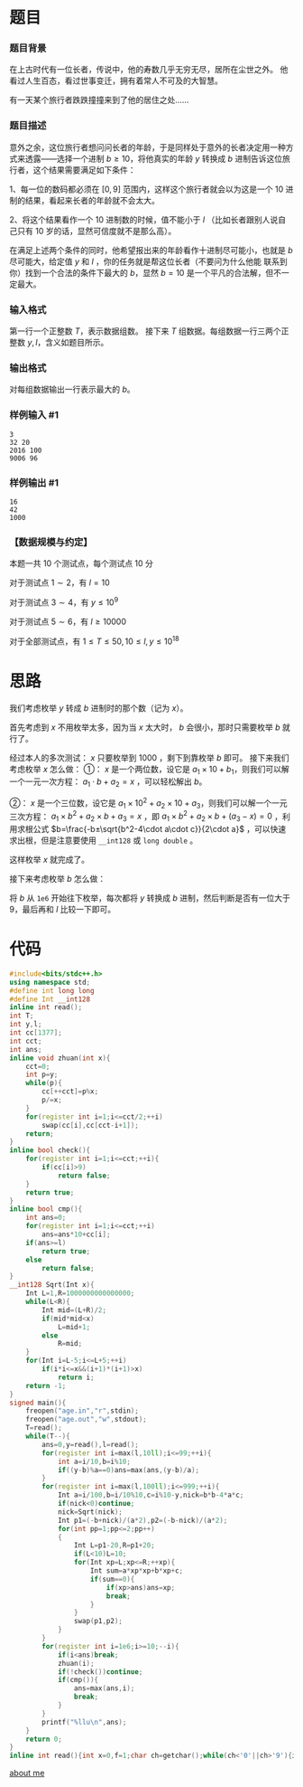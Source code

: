 # 题目
### 题目背景

在上古时代有一位长者，传说中，他的寿数几乎无穷无尽，居所在尘世之外。
他看过人生百态，看过世事变迁，拥有着常人不可及的大智慧。

有一天某个旅行者跌跌撞撞来到了他的居住之处……

### 题目描述

意外之余，这位旅行者想问问长者的年龄，于是同样处于意外的长者决定用一种方式来透露——选择一个进制 $b≥10$，将他真实的年龄 $y$ 转换成 $b$ 进制告诉这位旅行者，这个结果需要满足如下条件：

$1$、每一位的数码都必须在 $[0,9]$ 范围内，这样这个旅行者就会以为这是一个 $10$ 进制的结果，看起来长者的年龄就不会太大。

$2$、将这个结果看作一个 $10$ 进制数的时候，值不能小于 $l$ （比如长者跟别人说自己只有 $10$ 岁的话，显然可信度就不是那么高）。

在满足上述两个条件的同时，他希望报出来的年龄看作十进制尽可能小，也就是 $b$ 尽可能大，给定值 $y$ 和 $l$ ，你的任务就是帮这位长者（不要问为什么他能
联系到你）找到一个合法的条件下最大的 $b$，显然 $b=10$ 是一个平凡的合法解，但不一定最大。

### 输入格式

第一行一个正整数 $T$，表示数据组数。
接下来 $T$ 组数据。每组数据一行三两个正整数 $y, l$，含义如题目所示。

### 输出格式

对每组数据输出一行表示最大的 $b$。

### 样例输入 #1

```
3
32 20
2016 100
9006 96
```

### 样例输出 #1

```
16
42
1000
```

### 【数据规模与约定】
本题一共 $10$ 个测试点，每个测试点 $10$ 分

对于测试点 $1\sim2$，有 $l = 10$

对于测试点 $3\sim4$，有 $y ≤ 10^9$

对于测试点 $5\sim6$，有 $l ≥ 10000$

对于全部测试点，有 $1 ≤ T ≤ 50, 10 ≤ l, y ≤ 10^{18}$

# 思路

我们考虑枚举 $y$ 转成 $b$ 进制时的那个数（记为 $x$）。

首先考虑到 $x$ 不用枚举太多，因为当 $x$ 太大时， $b$ 会很小，那时只需要枚举 $b$ 就行了。

经过本人的多次测试： $x$ 只要枚举到 $1000$ ，剩下到靠枚举 $b$ 即可。
接下来我们考虑枚举 $x$ 怎么做：
①： $x$ 是一个两位数，设它是 $a_1\times 10+b_1$，则我们可以解一个一元一次方程： $a_1\cdot b+a_2=x$ ，可以轻松解出 $b$。

②： $x$ 是一个三位数，设它是 $a_1\times 10^2+a_2\times 10+a_3$，则我们可以解一个一元三次方程： $a_1\times b^2+a_2\times b+a_3=x$ ，即 $a_1\times b^2+a_2\times b+(a_3-x)=0$ ，利用求根公式 $b=\frac{-b±\sqrt{b^2-4\cdot a\cdot c}}{2\cdot a}$ ，可以快速求出根，但是注意要使用 `__int128` 或 `long double` 。

这样枚举 $x$ 就完成了。

接下来考虑枚举 $b$ 怎么做：

将 $b$ 从 `1e6` 开始往下枚举，每次都将 $y$ 转换成 $b$ 进制，然后判断是否有一位大于 $9$，最后再和 $l$ 比较一下即可。

# 代码

```cpp
#include<bits/stdc++.h>
using namespace std;
#define int long long
#define Int __int128
inline int read();
int T;
int y,l;
int cc[1377];
int cct;
int ans;
inline void zhuan(int x){
	cct=0;
	int p=y;
	while(p){
		cc[++cct]=p%x;
		p/=x;
	}
	for(register int i=1;i<=cct/2;++i)
		swap(cc[i],cc[cct-i+1]);
	return;
}
inline bool check(){
	for(register int i=1;i<=cct;++i){
		if(cc[i]>9)
			return false;
	}
	return true;
}
inline bool cmp(){
	int ans=0;
	for(register int i=1;i<=cct;++i)
		ans=ans*10+cc[i];
	if(ans>=l)
		return true;
	else
		return false;
}
__int128 Sqrt(Int x){
	Int L=1,R=1000000000000000;
	while(L<R){
		Int mid=(L+R)/2;
		if(mid*mid<x)
			L=mid+1;
		else
			R=mid;
	}
	for(Int i=L-5;i<=L+5;++i)
		if(i*i<=x&&(i+1)*(i+1)>x)
			return i;
	return -1;
}
signed main(){
	freopen("age.in","r",stdin);
	freopen("age.out","w",stdout);
	T=read();
	while(T--){
		ans=0,y=read(),l=read();
		for(register int i=max(l,10ll);i<=99;++i){
			int a=i/10,b=i%10;
			if((y-b)%a==0)ans=max(ans,(y-b)/a);
		}
		for(register int i=max(l,100ll);i<=999;++i){
			Int a=i/100,b=i/10%10,c=i%10-y,nick=b*b-4*a*c;
			if(nick<0)continue;
			nick=Sqrt(nick);
			Int p1=(-b+nick)/(a*2),p2=(-b-nick)/(a*2);
			for(int pp=1;pp<=2;pp++)
			{
				Int L=p1-20,R=p1+20;
				if(L<10)L=10;
				for(Int xp=L;xp<=R;++xp){
					Int sum=a*xp*xp+b*xp+c;
					if(sum==0){
						if(xp>ans)ans=xp;
						break;
					}
				}
				swap(p1,p2);
			}
		}
		for(register int i=1e6;i>=10;--i){
			if(i<ans)break;
			zhuan(i);
			if(!check())continue;
			if(cmp()){
				ans=max(ans,i);
				break;
			}
		}
		printf("%llu\n",ans);
	}
	return 0;
}
inline int read(){int x=0,f=1;char ch=getchar();while(ch<'0'||ch>'9'){if(ch=='-')f=-1;ch=getchar();}while(ch>='0'&&ch<='9'){x=(x<<1)+(x<<3)+(ch^48);ch=getchar();}return x*f;}
```

[about me](https://www.github.com/yyf525)

